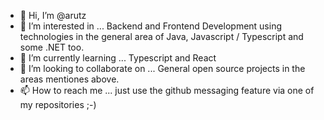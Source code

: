 - 👋 Hi, I’m @arutz
- 👀 I’m interested in ... Backend and Frontend Development using technologies in the general area of Java, Javascript / Typescript and some .NET too. 
- 🌱 I’m currently learning ... Typescript and React
- 💞️ I’m looking to collaborate on ... General open source projects in the areas mentiones above.
- 📫 How to reach me ... just use the github messaging feature via one of my repositories ;-)

<!---
arutz/arutz is a ✨ special ✨ repository because its `README.md` (this file) appears on your GitHub profile.
You can click the Preview link to take a look at your changes.
--->
